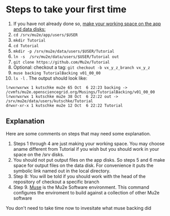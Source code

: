 # Steps to take your first time


1. If you have not already done so, [make your working space on the app and data disks:](https://mu2ewiki.fnal.gov/wiki/LoginTutorial#Mu2e_Disks)
1. ```cd /srv/mu2e/app/users/$USER```
1. ```mkdir Tutorial```
1. ```cd Tutorial```
1. ```mkdir -p /srv/mu2e/data/users/$USER/Tutorial```
1. ```ln -s  /srv/mu2e/data/users/$USER/Tutorial out```
1. ```git clone https://github.com/Mu2e/Tutorial```
1. Optional: checkout a tag:  ```git checkout -b vx_y_z_branch vx_y_z```
1. ```muse backing TutorialBacking v01_00_00```
1. ```ls -l``` .  The output should look like:

```
lrwxrwxrwx 1 kutschke mu2e 65 Oct  6 22:23 backing -> /cvmfs/mu2e.opensciencegrid.org/Musings/TutorialBacking/v01_00_00
lrwxrwxrwx 1 kutschke mu2e 38 Oct  6 22:22 out -> /srv/mu2e/data/users/kutschke/Tutorial
drwxr-xr-x 1 kutschke mu2e 12 Oct  6 22:22 Tutorial
```

## Explanation

Here are some comments on steps that may need some explanation.

1. Steps 1 through 4 are just making your working space.  You may choose aname different from Tutorial if you wish but you should work in your space on the /srv disks.
1. You should not put output files on the app disks. So steps 5 and 6 make space for output files on the data disk. For convenience it puts the symbolic link named out in the local directory.
1. Step 8: You will be told if you should work with the head of the repository of checkout a specific branch
1. Step 9. [Muse](https://mu2ewiki.fnal.gov/wiki/Muse) is the Mu2e Software environment.  This command configures the enviroment to build against a collection of other Mu2e software

You don't need to take time now to invesitate what muse backing did

